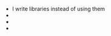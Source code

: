 - I write libraries instead of using them
-
-
- <!---👋 Hi, I’m muffinshades
- 👀 I’m interested in computer science and electrical engineering
- 🌱 I’m currently learning / improving on le C/C++ skills
- 💞️ I’m looking to collaborate on Video Games
- 📫 How to reach me:
-     Instagram: @muffinshades
-     Twitter: @muffinshades
-     Discord: @muffinshades--->

<!---
MuffinShades/MuffinShades is a ✨ special ✨ repository because its `README.md` (this file) appears on your GitHub profile.
You can click the Preview link to take a look at your changes.
--->
